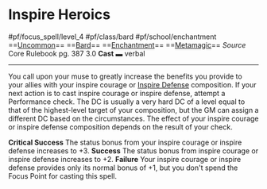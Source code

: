 # Inspire Heroics
#pf/focus_spell/level_4 #pf/class/bard #pf/school/enchantment 
==[Uncommon](../../../Traits/Uncommon.md)== ==[Bard](../../../Traits/Bard.md)== ==[Enchantment](../../../Traits/Enchantment.md)== ==[Metamagic](../../../Traits/Metamagic.md)==
*Source* Core Rulebook pg. 387 3.0
**Cast** ▬ verbal

---
You call upon your muse to greatly increase the benefits you provide to your allies with your inspire courage or [Inspire Defense](../Cantrips/Inspire%20Defense.md) composition. If your next action is to cast inspire courage or inspire defense, attempt a Performance check. The DC is usually a very hard DC of a level equal to that of the highest-level target of your composition, but the GM can assign a different DC based on the circumstances. The effect of your inspire courage or inspire defense composition depends on the result of your check.

**Critical Success** The status bonus from your inspire courage or inspire defense increases to +3.
**Success** The status bonus from inspire courage or inspire defense increases to +2.
**Failure** Your inspire courage or inspire defense provides only its normal bonus of +1, but you don't spend the Focus Point for casting this spell.